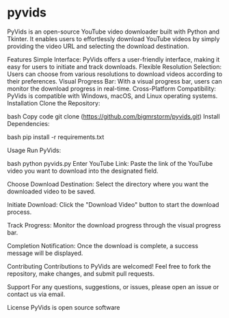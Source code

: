 # pyvids

PyVids is an open-source YouTube video downloader built with Python and Tkinter. It enables users to effortlessly download YouTube videos by simply providing the video URL and selecting the download destination.

Features
Simple Interface: PyVids offers a user-friendly interface, making it easy for users to initiate and track downloads.
Flexible Resolution Selection: Users can choose from various resolutions to download videos according to their preferences.
Visual Progress Bar: With a visual progress bar, users can monitor the download progress in real-time.
Cross-Platform Compatibility: PyVids is compatible with Windows, macOS, and Linux operating systems.
Installation
Clone the Repository:

bash
Copy code
git clone (https://github.com/bigmrstorm/pyvids.git)
Install Dependencies:

bash
pip install -r requirements.txt

Usage
Run PyVids:

bash
python pyvids.py
Enter YouTube Link: Paste the link of the YouTube video you want to download into the designated field.

Choose Download Destination: Select the directory where you want the downloaded video to be saved.

Initiate Download: Click the "Download Video" button to start the download process.

Track Progress: Monitor the download progress through the visual progress bar.

Completion Notification: Once the download is complete, a success message will be displayed.

Contributing
Contributions to PyVids are welcomed! Feel free to fork the repository, make changes, and submit pull requests.

Support
For any questions, suggestions, or issues, please open an issue or contact us via email.

License
PyVids is open source software
